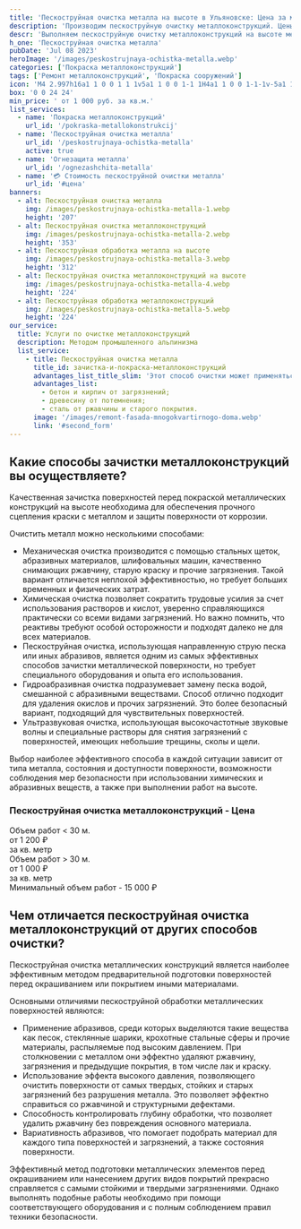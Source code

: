 ```yaml
---
title: 'Пескоструйная очистка металла на высоте в Ульяновске: Цена за м2'
description: 'Производим пескоструйную очистку металлоконструкций. Цены на сайте. Звоните!'
descr: 'Выполняем пескоструйную очистку металлоконструкций на высоте методом промышленного альпинизма под ключ.'
h_one: 'Пескоструйная очистка металла'
pubDate: 'Jul 08 2023'
heroImage: '/images/peskostrujnaya-ochistka-metalla.webp'
categories: ['Покраска металлоконструкций']
tags: ['Ремонт металлоконструкций', 'Покраска сооружений']
icon: 'M4 2.997h16a1 1 0 0 1 1 1v5a1 1 0 0 1-1 1H4a1 1 0 0 1-1-1v-5a1 1 0 0 1 1-1Zm2 9h6a1 1 0 0 1 1 1v3h1v6h-4v-6h1v-2H5a1 1 0 0 1-1-1v-2h2v1Zm11.732 1.732L19.5 11.96l1.768 1.768a2.5 2.5 0 1 1-3.536 0Z'
box: '0 0 24 24'
min_price: ' от 1 000 руб. за кв.м.'
list_services:
  - name: 'Покраска металлоконструкций'
    url_id: '/pokraska-metallokonstrukcij'
  - name: 'Пескоструйная очистка металла'
    url_id: '/peskostrujnaya-ochistka-metalla'
    active: true
  - name: 'Огнезащита металла'
    url_id: '/ognezashchita-metalla'
  - name: '💳 Стоимость пескоструйной очистки металла'
    url_id: '#цена'
banners:
  - alt: Пескоструйная очистка металла
    img: /images/peskostrujnaya-ochistka-metalla-1.webp
    height: '207'
  - alt: Пескоструйная очистка металлоконструкций
    img: /images/peskostrujnaya-ochistka-metalla-2.webp
    height: '353'
  - alt: Пескоструйная обработка металла на высоте
    img: /images/peskostrujnaya-ochistka-metalla-3.webp
    height: '312'
  - alt: Пескоструйная очистка металлоконструкций на высоте
    img: /images/peskostrujnaya-ochistka-metalla-4.webp
    height: '224'
  - alt: Пескоструйная обработка металлоконструкций
    img: /images/peskostrujnaya-ochistka-metalla-5.webp
    height: '224'
our_service:
  title: Услуги по очистке металлоконструкций
  description: Методом промышленного альпинизма
  list_service:
    - title: Пескоструйная очистка металла
      title_id: зачистка-и-покраска-металлоконструкций
      advantages_list_title_slim: 'Этот способ очистки может применяться как на месте установки конструкции, так и на территории компании, предоставляющей подобные услуги. При желании заказчика конструкцию после очистки грунтуют и красят. Кроме металлоконструкций отчистим:'
      advantages_list:
        - бетон и кирпич от загрязнений;
        - древесину от потемнения;
        - сталь от ржавчины и старого покрытия.
      image: '/images/remont-fasada-mnogokvartirnogo-doma.webp'
      link: '#second_form'
---
```


## Какие способы зачистки металлоконструкций вы осуществляете?

Качественная зачистка поверхностей перед покраской металлических конструкций на высоте необходима для обеспечения прочного сцепления краски с металлом и защиты поверхности от коррозии.

Очистить металл можно несколькими способами:

- Механическая очистка производится с помощью стальных щеток, абразивных материалов, шлифовальных машин, качественно снимающих ржавчину, старую краску и прочие загрязнения. Такой вариант отличается неплохой эффективностью, но требует больших временных и физических затрат.
- Химическая очистка позволяет сократить трудовые усилия за счет использования растворов и кислот, уверенно справляющихся практически со всеми видами загрязнений. Но важно помнить, что реактивы требуют особой осторожности и подходят далеко не для всех материалов.
- Пескоструйная очистка, использующая направленную струю песка или иных абразивов, является одним из самых эффективных способов зачистки металлической поверхности, но требует специального оборудования и опыта его использования.
- Гидроабразивная очистка подразумевает замену песка водой, смешанной с абразивными веществами. Способ отлично подходит для удаления окислов и прочих загрязнений. Это более безопасный вариант, подходящий для чувствительных поверхностей.
- Ультразвуковая очистка, использующая высокочастотные звуковые волны и специальные растворы для снятия загрязнений с поверхностей, имеющих небольшие трещины, сколы и щели.

Выбор наиболее эффективного способа в каждой ситуации зависит от типа металла, состояния и доступности поверхности, возможности соблюдения мер безопасности при использовании химических и абразивных веществ, а также при выполнении работ на высоте.

<div id='цена' class="gradientBg mx-auto my-4 max-w-full rounded-xl p-14 text-center shadow-lg"><h3 class="flex justify-center px-4 pt-6 font-bold lg:text-xl"><div class="text-white">Пескоструйная очистка металлоконструкций - Цена</div></h3><div class="flex flex-wrap justify-center gap-4 py-4"><div class="flex max-w-[350px] flex-col gap-2 rounded-xl bg-gray-200 bg-opacity-30 p-6 text-white shadow-md backdrop-blur-lg backdrop-filter"><div class="text-sm font-semibold">Объем работ &lt; 30 м.</div><div class="text-3xl font-semibold tracking-tight">от 1 200 ₽</div><div class="font-normal">за кв. метр</div></div><div class="flex max-w-[500px] flex-col gap-2 rounded-xl bg-gray-200 bg-opacity-30 p-6 text-white shadow-md backdrop-blur-lg backdrop-filter"><div class="text-sm font-semibold">Объем работ &gt; 30 м.</div><div class="text-3xl font-semibold tracking-tight">от 1 000 ₽</div><div class="font-normal">за кв. метр</div></div></div><div class="flex justify-center pb-6">Минимальный объем работ - 15 000 ₽</div></div>

## Чем отличается пескоструйная очистка металлоконструкций от других способов очистки?

Пескоструйная очистка металлических конструкций является наиболее эффективным методом предварительной подготовки поверхностей перед окрашиванием или покрытием иными материалами.

Основными отличиями пескоструйной обработки металлических поверхностей являются:

- Применение абразивов, среди которых выделяются такие вещества как песок, стеклянные шарики, крохотные стальные сферы и прочие материалы, распыляемые под высоким давлением. При столкновении с металлом они эффектно удаляют ржавчину, загрязнения и предыдущие покрытия, в том числе лак и краску.
- Использование эффекта высокого давления, позволяющего очистить поверхности от самых твердых, стойких и старых загрязнений без разрушения металла. Это позволяет эффектно справиться со ржавчиной и структурными дефектами.
- Способность контролировать глубину обработки, что позволяет удалить ржавчину без повреждения основного материала.
- Вариативность абразивов, что помогает подобрать материал для каждого типа поверхностей и загрязнений, а также состояния поверхности.

Эффективный метод подготовки металлических элементов перед окрашиванием или нанесением других видов покрытий прекрасно справляется с самыми стойкими и твердыми загрязнениями. Однако выполнять подобные работы необходимо при помощи соответствующего оборудования и с полным соблюдением правил техники безопасности.
